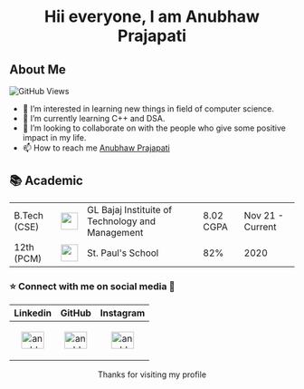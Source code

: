 <h1 align="center">Hii everyone, I am Anubhaw Prajapati</h1>
<h2>About Me</h2>

![GitHub Views](https://komarev.com/ghpvc/?username=anubhawprajapati02&color=0e75b6)

- 👀 I’m interested in learning new things in field of computer science.
- 🌱 I’m currently learning C++ and DSA.
- 💞️ I’m looking to collaborate on with the people who give some positive impact in my life.
- 📫 How to reach me [Anubhaw Prajapati](https://www.linkedin.com/in/anubhaw-prajapati-675b071b5/)

<h2>📚 Academic  </h2>

| | |  || | 
|-----------|-----------|-----------|-----------|-----------|
| B.Tech (CSE) | <img src="https://www.glbajajgroup.org/img/about-us/new-logo-glbajaj.webp" width="30" height="30"/> | GL Bajaj Instituite of Technology and Management  | 8.02 CGPA | Nov 21 - Current |
| 12th (PCM) | <img src="https://scontent.fdel3-4.fna.fbcdn.net/v/t39.30808-6/313928665_522109826594382_3623810734976083707_n.jpg?_nc_cat=104&ccb=1-7&_nc_sid=a2f6c7&_nc_ohc=EJXQ0_Q_PUkAX9o_atA&_nc_ht=scontent.fdel3-4.fna&oh=00_AfBsf9bfIf9RIlHuuJGJdsMNK9P7sTVN6fc2zByQZi-fWg&oe=65154676" width="30" height="30"/> | St. Paul's School | 82% | 2020 |

<h3 align="left">⭐ Connect with me on social media 📲 </h3>

| Linkedin | GitHub | Instagram |
|-----------|-----------|-----------|
| <p align="center"><a href="https://www.linkedin.com/in/anubhaw-prajapati-675b071b5/" target="blank"><img align="center" src="https://upload.wikimedia.org/wikipedia/commons/thumb/f/f8/LinkedIn_icon_circle.svg/800px-LinkedIn_icon_circle.svg.png" alt="anubhawprajapati" height="30" width="40" /></a></p> | <p align="center"> <a href="https://github.com/anubhawprajapati02" target="blank"><img align="center" src="https://1000logos.net/wp-content/uploads/2021/05/GitHub-logo.png" alt="anubhaw" height="30" width="40" /></a> </p> | <p align="center"><a href="https://instagram.com/anubhawprajapati_002" target="blank"><img align="center" src="https://img.freepik.com/premium-vector/modern-badge-logo-instagram-icon_578229-124.jpg" alt="anubhaw" height="30" width="40" /></a></p> |

<p align="center" >Thanks for visiting my profile</p>
<!---
anubhawprajapati02/anubhawprajapati02 is a ✨ special ✨ repository because its `README.md` (this file) appears on your GitHub profile.
You can click the Preview link to take a look at your changes.
--->
